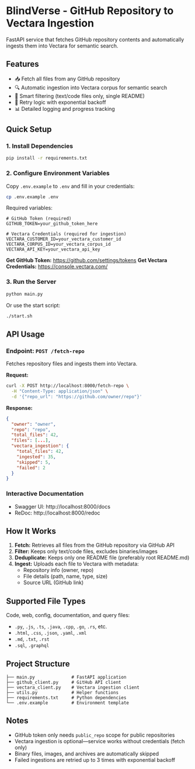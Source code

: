 # BlindVerse - GitHub Repository to Vectara Ingestion

FastAPI service that fetches GitHub repository contents and automatically ingests them into Vectara for semantic search.

## Features

- 📥 Fetch all files from any GitHub repository
- 🔍 Automatic ingestion into Vectara corpus for semantic search
- 🎯 Smart filtering (text/code files only, single README)
- 🔄 Retry logic with exponential backoff
- 📊 Detailed logging and progress tracking

## Quick Setup

### 1. Install Dependencies

```bash
pip install -r requirements.txt
```

### 2. Configure Environment Variables

Copy `.env.example` to `.env` and fill in your credentials:

```bash
cp .env.example .env
```

Required variables:

```env
# GitHub Token (required)
GITHUB_TOKEN=your_github_token_here

# Vectara Credentials (required for ingestion)
VECTARA_CUSTOMER_ID=your_vectara_customer_id
VECTARA_CORPUS_ID=your_vectara_corpus_id
VECTARA_API_KEY=your_vectara_api_key
```

**Get GitHub Token:** https://github.com/settings/tokens
**Get Vectara Credentials:** https://console.vectara.com/

### 3. Run the Server

```bash
python main.py
```

Or use the start script:

```bash
./start.sh
```

## API Usage

### Endpoint: `POST /fetch-repo`

Fetches repository files and ingests them into Vectara.

**Request:**

```bash
curl -X POST http://localhost:8000/fetch-repo \
  -H "Content-Type: application/json" \
  -d '{"repo_url": "https://github.com/owner/repo"}'
```

**Response:**

```json
{
  "owner": "owner",
  "repo": "repo",
  "total_files": 42,
  "files": [...],
  "vectara_ingestion": {
    "total_files": 42,
    "ingested": 35,
    "skipped": 5,
    "failed": 2
  }
}
```

### Interactive Documentation

- Swagger UI: http://localhost:8000/docs
- ReDoc: http://localhost:8000/redoc

## How It Works

1. **Fetch:** Retrieves all files from the GitHub repository via GitHub API
2. **Filter:** Keeps only text/code files, excludes binaries/images
3. **Deduplicate:** Keeps only one README file (preferably root README.md)
4. **Ingest:** Uploads each file to Vectara with metadata:
   - Repository info (owner, repo)
   - File details (path, name, type, size)
   - Source URL (GitHub link)

## Supported File Types

Code, web, config, documentation, and query files:

- `.py`, `.js`, `.ts`, `.java`, `.cpp`, `.go`, `.rs`, etc.
- `.html`, `.css`, `.json`, `.yaml`, `.xml`
- `.md`, `.txt`, `.rst`
- `.sql`, `.graphql`

## Project Structure

```
├── main.py              # FastAPI application
├── github_client.py     # GitHub API client
├── vectara_client.py    # Vectara ingestion client
├── utils.py             # Helper functions
├── requirements.txt     # Python dependencies
└── .env.example         # Environment template
```

## Notes

- GitHub token only needs `public_repo` scope for public repositories
- Vectara ingestion is optional—service works without credentials (fetch only)
- Binary files, images, and archives are automatically skipped
- Failed ingestions are retried up to 3 times with exponential backoff
